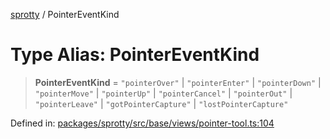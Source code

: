 
[sprotty](../globals) / PointerEventKind

# Type Alias: PointerEventKind

> **PointerEventKind** = `"pointerOver"` \| `"pointerEnter"` \| `"pointerDown"` \| `"pointerMove"` \| `"pointerUp"` \| `"pointerCancel"` \| `"pointerOut"` \| `"pointerLeave"` \| `"gotPointerCapture"` \| `"lostPointerCapture"`

Defined in: [packages/sprotty/src/base/views/pointer-tool.ts:104](https://github.com/eclipse-sprotty/sprotty/blob/f9b2433481cc27a1ac0c92d525a92039ae7f6c76/packages/sprotty/src/base/views/pointer-tool.ts#L104)

